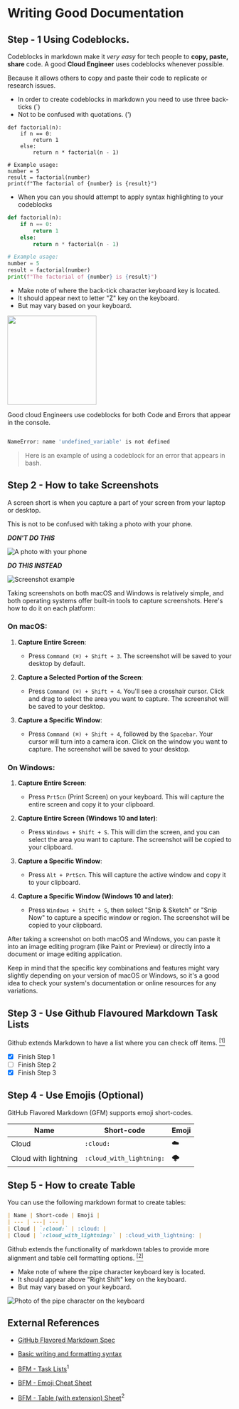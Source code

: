 # Writing Good Documentation

## Step - 1 Using Codeblocks.

Codeblocks in markdown make it *very easy* for tech people to **copy, paste, share** code.
A good __Cloud Engineer__ uses codeblocks whenever possible.

Because it allows others to copy and paste their code to replicate or research issues. 

- In order to create codeblocks in markdown you need to use three back-ticks (`)
- Not to be confused with quotations. (')

```
def factorial(n):
    if n == 0:
        return 1
    else:
        return n * factorial(n - 1)

# Example usage:
number = 5
result = factorial(number)
print(f"The factorial of {number} is {result}")

```

- When you can you should attempt to apply syntax highlighting to your codeblocks 

```python
def factorial(n):
    if n == 0:
        return 1
    else:
        return n * factorial(n - 1)

# Example usage:
number = 5
result = factorial(number)
print(f"The factorial of {number} is {result}")

```

- Make note of where the back-tick character keyboard key is located.
- It should appear next to letter "Z" key on the keyboard.
- But may vary based on your keyboard.

<img width="200px" src="/assets/keyboard-backtick.jpg" />

Good cloud Engineers use codeblocks for both Code and Errors that appear in the console.

```bash

NameError: name 'undefined_variable' is not defined 

```
> Here is an example of using a codeblock for an error that appears in bash.

## Step 2 - How to take Screenshots

A screen short is when you capture a part of your screen from your laptop or desktop.

This is not to be confused with taking a photo with your phone.

***DON'T DO THIS***

![A photo with your phone ](assets/phone-photo.jpg)

***DO THIS INSTEAD***

![Screenshot example ](assets/screenshot.png)

Taking screenshots on both macOS and Windows is relatively simple, and both operating systems offer built-in tools to capture screenshots. Here's how to do it on each platform:

### On macOS:

1. **Capture Entire Screen**:
   - Press `Command (⌘) + Shift + 3`. The screenshot will be saved to your desktop by default.

2. **Capture a Selected Portion of the Screen**:
   - Press `Command (⌘) + Shift + 4`. You'll see a crosshair cursor. Click and drag to select the area you want to capture. The screenshot will be saved to your desktop.

3. **Capture a Specific Window**:
   - Press `Command (⌘) + Shift + 4`, followed by the `Spacebar`. Your cursor will turn into a camera icon. Click on the window you want to capture. The screenshot will be saved to your desktop.

### On Windows:

1. **Capture Entire Screen**:
   - Press `PrtScn` (Print Screen) on your keyboard. This will capture the entire screen and copy it to your clipboard.

2. **Capture Entire Screen (Windows 10 and later)**:
   - Press `Windows + Shift + S`. This will dim the screen, and you can select the area you want to capture. The screenshot will be copied to your clipboard.

3. **Capture a Specific Window**:
   - Press `Alt + PrtScn`. This will capture the active window and copy it to your clipboard.

4. **Capture a Specific Window (Windows 10 and later)**:
   - Press `Windows + Shift + S`, then select "Snip & Sketch" or "Snip Now" to capture a specific window or region. The screenshot will be copied to your clipboard.

After taking a screenshot on both macOS and Windows, you can paste it into an image editing program (like Paint or Preview) or directly into a document or image editing application.

Keep in mind that the specific key combinations and features might vary slightly depending on your version of macOS or Windows, so it's a good idea to check your system's documentation or online resources for any variations.

## Step 3 - Use Github Flavoured Markdown Task Lists

Github extends Markdown to have a list where you can check off items. [<sup>[1]</sup>](#external-references)

- [x] Finish Step 1
- [ ] Finish Step 2
- [x] Finish Step 3

## Step 4 - Use Emojis (Optional)

GitHub Flavored Markdown (GFM) supports emoji short-codes.

| Name | Short-code | Emoji |
| --- | ---| --- |
| Cloud | `:cloud:` | :cloud: |
| Cloud with lightning | `:cloud_with_lightning:` | :cloud_with_lightning: |

## Step 5 - How to create Table

You can use the following markdown format to create tables:

```md
| Name | Short-code | Emoji |
| --- | ---| --- |
| Cloud | `:cloud:` | :cloud: |
| Cloud | `:cloud_with_lightning:` | :cloud_with_lightning: |
```
 
Github extends the functionality of markdown tables to provide more alignment and table cell formatting options. [<sup>[2]</sup>](#external-references)

- Make note of where the pipe character keyboard key is located.
- It should appear above "Right Shift" key on the keyboard.
- But may vary based on your keyboard.

![Photo of the pipe character on the keyboard](assets/key-pipe.jpg)

## External References

- [GitHub Flavored Markdown Spec](https://github.github.com/gfm/)

- [Basic writing and formatting syntax](https://docs.github.com/en/get-started/writing-on-github/getting-started-with-writing-and-formatting-on-github/basic-writing-and-formatting-syntax)

- [BFM - Task Lists](https://docs.github.com/en/get-started/writing-on-github/getting-started-with-writing-and-formatting-on-github/basic-writing-and-formatting-syntax#task-lists)<sup>1</sup>

- [BFM - Emoji Cheat Sheet](https://github.com/ikatyang/emoji-cheat-sheet/)

- [BFM - Table (with extension) Sheet](https://github.github.com/gfm/#tables-extension-)<sup>2</sup>

